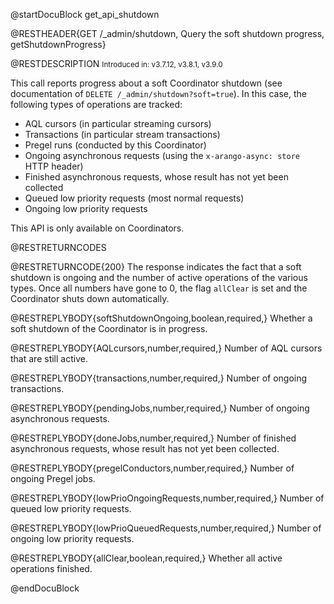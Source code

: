 
@startDocuBlock get_api_shutdown

@RESTHEADER{GET /_admin/shutdown, Query the soft shutdown progress, getShutdownProgress}

@RESTDESCRIPTION
<small>Introduced in: v3.7.12, v3.8.1, v3.9.0</small>

This call reports progress about a soft Coordinator shutdown (see
documentation of `DELETE /_admin/shutdown?soft=true`).
In this case, the following types of operations are tracked:

 - AQL cursors (in particular streaming cursors)
 - Transactions (in particular stream transactions)
 - Pregel runs (conducted by this Coordinator)
 - Ongoing asynchronous requests (using the `x-arango-async: store` HTTP header)
 - Finished asynchronous requests, whose result has not yet been
   collected
 - Queued low priority requests (most normal requests)
 - Ongoing low priority requests

This API is only available on Coordinators.

@RESTRETURNCODES

@RESTRETURNCODE{200}
The response indicates the fact that a soft shutdown is ongoing and the
number of active operations of the various types. Once all numbers have gone
to 0, the flag `allClear` is set and the Coordinator shuts down automatically.

@RESTREPLYBODY{softShutdownOngoing,boolean,required,}
Whether a soft shutdown of the Coordinator is in progress.

@RESTREPLYBODY{AQLcursors,number,required,}
Number of AQL cursors that are still active.

@RESTREPLYBODY{transactions,number,required,}
Number of ongoing transactions.

@RESTREPLYBODY{pendingJobs,number,required,}
Number of ongoing asynchronous requests.

@RESTREPLYBODY{doneJobs,number,required,}
Number of finished asynchronous requests, whose result has not yet been collected.

@RESTREPLYBODY{pregelConductors,number,required,}
Number of ongoing Pregel jobs.

@RESTREPLYBODY{lowPrioOngoingRequests,number,required,}
Number of queued low priority requests.

@RESTREPLYBODY{lowPrioQueuedRequests,number,required,}
Number of ongoing low priority requests.

@RESTREPLYBODY{allClear,boolean,required,}
Whether all active operations finished.

@endDocuBlock
